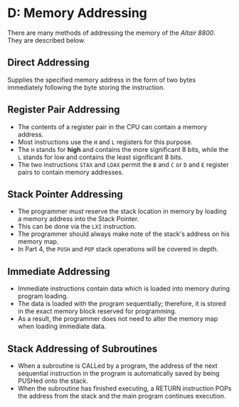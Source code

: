 # D: Memory Addressing

There are many methods of addressing the memory of the *Altair 8800*. They are described below.

## Direct Addressing

Supplies the specified memory address in the form of two bytes immediately following the byte storing the instruction.

## Register Pair Addressing

- The contents of a register pair in the CPU can contain a memory address.
- Most instructions use the `H` and `L` registers for this purpose.
- The `H` stands for **high** and contains the more significant 8 bits, while the `L` stands for low and contains the least significant 8 bits.
- The two instructions `STAX` and `LDAX` permit the `B` and `C` or `D` and `E` register pairs to contain memory addresses.

## Stack Pointer Addressing

- The programmer *must* reserve the stack location in memory by loading a memory address into the Stack Pointer.
- This can be done via the `LXI` instruction.
- The programmer should always make note of the stack's address on his memory map.
- In Part 4, the `PUSH` and `POP` stack operations will be covered in depth.

## Immediate Addressing

- Immediate instructions contain data which is loaded into memory during program loading.
- The data is loaded with the program sequentially; therefore, it is stored in the exact memory block reserved for programming.
- As a result, the programmer does not need to alter the memory map when loading immediate data.

## Stack Addressing of Subroutines

- When a subroutine is CALLed by a program, the address of the next sequential instruction in the program is automatically saved by being PUSHed onto the stack.
- When the subroutine has finished executing, a RETURN instruction POPs the address from the stack and the main program continues execution.
